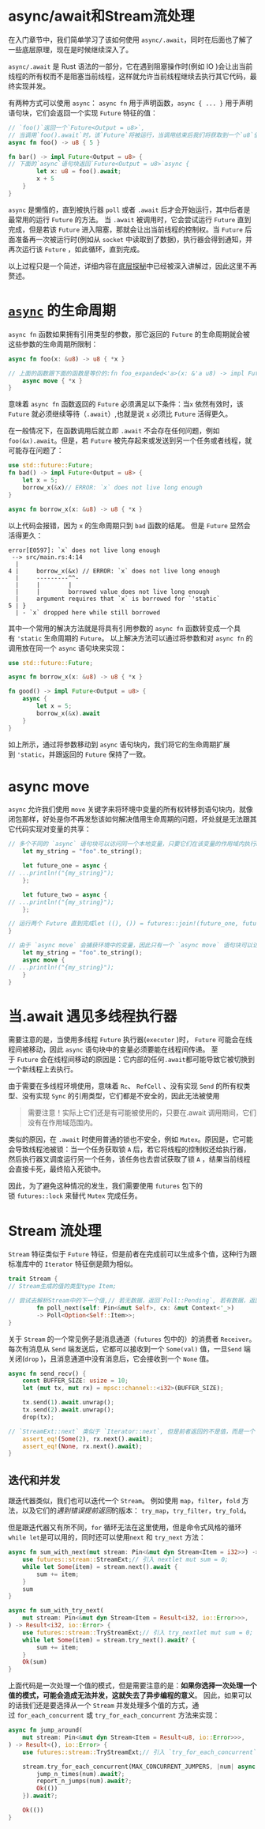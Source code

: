 # async/await和Stream流处理

在入门章节中，我们简单学习了该如何使用 `async/.await`，同时在后面也了解了一些底层原理，现在是时候继续深入了。

`async/.await` 是 Rust 语法的一部分，它在遇到阻塞操作时(例如 IO )会让出当前线程的所有权而不是阻塞当前线程，这样就允许当前线程继续去执行其它代码，最终实现并发。

有两种方式可以使用 `async`： `async fn` 用于声明函数，`async { ... }` 用于声明语句块，它们会返回一个实现 `Future` 特征的值：

```rust
// `foo()`返回一个`Future<Output = u8>`,
// 当调用`foo().await`时，该`Future`将被运行，当调用结束后我们将获取到一个`u8`值
async fn foo() -> u8 { 5 }

fn bar() -> impl Future<Output = u8> {
// 下面的`async`语句块返回`Future<Output = u8>`async {
        let x: u8 = foo().await;
        x + 5
    }
}
```

`async` 是懒惰的，直到被执行器 `poll` 或者 `.await` 后才会开始运行，其中后者是最常用的运行 `Future` 的方法。 当 `.await` 被调用时，它会尝试运行 `Future` 直到完成，但是若该 `Future` 进入阻塞，那就会让出当前线程的控制权。当 `Future` 后面准备再一次被运行时(例如从 `socket` 中读取到了数据)，执行器会得到通知，并再次运行该 `Future` ，如此循环，直到完成。

以上过程只是一个简述，详细内容在[底层探秘](https://course.rs/advance/async/future-excuting.html)中已经被深入讲解过，因此这里不再赘述。

# [`async`](https://course.rs/advance/async/async-await.html#async-%E7%9A%84%E7%94%9F%E5%91%BD%E5%91%A8%E6%9C%9F) 的生命周期

`async fn` 函数如果拥有引用类型的参数，那它返回的 `Future` 的生命周期就会被这些参数的生命周期所限制：

```rust
async fn foo(x: &u8) -> u8 { *x }

// 上面的函数跟下面的函数是等价的:fn foo_expanded<'a>(x: &'a u8) -> impl Future<Output = u8> + 'a {
    async move { *x }
}
```

意味着 `async fn` 函数返回的 `Future` 必须满足以下条件：当`x` 依然有效时，该`Future` 就必须继续等待（`.await`）,也就是说 `x` 必须比 `Future` 活得更久。

在一般情况下，在函数调用后就立即 `.await` 不会存在任何问题，例如`foo(&x).await`。但是，若 `Future` 被先存起来或发送到另一个任务或者线程，就可能存在问题了：

```rust
use std::future::Future;
fn bad() -> impl Future<Output = u8> {
    let x = 5;
    borrow_x(&x)// ERROR: `x` does not live long enough
}

async fn borrow_x(x: &u8) -> u8 { *x }
```

以上代码会报错，因为 `x` 的生命周期只到 `bad` 函数的结尾。 但是 `Future` 显然会活得更久：

```
error[E0597]: `x` does not live long enough
 --> src/main.rs:4:14
  |
4 |     borrow_x(&x) // ERROR: `x` does not live long enough
  |     ---------^^-
  |     |        |
  |     |        borrowed value does not live long enough
  |     argument requires that `x` is borrowed for `'static`
5 | }
  | - `x` dropped here while still borrowed
```

其中一个常用的解决方法就是将具有引用参数的 `async fn` 函数转变成一个具有 `'static` 生命周期的 `Future`。 以上解决方法可以通过将参数和对 `async fn` 的调用放在同一个 `async` 语句块来实现：

```rust
use std::future::Future;

async fn borrow_x(x: &u8) -> u8 { *x }

fn good() -> impl Future<Output = u8> {
    async {
        let x = 5;
        borrow_x(&x).await
    }
}
```

如上所示，通过将参数移动到 `async` 语句块内，我们将它的生命周期扩展到 `'static`，并跟返回的 `Future` 保持了一致。

# async move

`async` 允许我们使用 `move` 关键字来将环境中变量的所有权转移到语句块内，就像闭包那样，好处是你不再发愁该如何解决借用生命周期的问题，坏处就是无法跟其它代码实现对变量的共享：

```rust
// 多个不同的 `async` 语句块可以访问同一个本地变量，只要它们在该变量的作用域内执行async fn blocks() {
    let my_string = "foo".to_string();

    let future_one = async {
// ...println!("{my_string}");
    };

    let future_two = async {
// ...println!("{my_string}");
    };

// 运行两个 Future 直到完成let ((), ()) = futures::join!(future_one, future_two);
}

// 由于 `async move` 会捕获环境中的变量，因此只有一个 `async move` 语句块可以访问该变量，// 但是它也有非常明显的好处： 变量可以转移到返回的 Future 中，不再受借用生命周期的限制fn move_block() -> impl Future<Output = ()> {
    let my_string = "foo".to_string();
    async move {
// ...println!("{my_string}");
    }
}
```

# 当.await 遇见多线程执行器

需要注意的是，当使用多线程 `Future` 执行器(`executor` )时， `Future` 可能会在线程间被移动，因此 `async` 语句块中的变量必须要能在线程间传递。 至于 `Future` 会在线程间移动的原因是：它内部的任何`.await`都可能导致它被切换到一个新线程上去执行。

由于需要在多线程环境使用，意味着 `Rc`、 `RefCell` 、没有实现 `Send` 的所有权类型、没有实现 `Sync` 的引用类型，它们都是不安全的，因此无法被使用

> 需要注意！实际上它们还是有可能被使用的，只要在.await 调用期间，它们没有在作用域范围内。
> 

类似的原因，在 `.await` 时使用普通的锁也不安全，例如 `Mutex`。原因是，它可能会导致线程池被锁：当一个任务获取锁 `A` 后，若它将线程的控制权还给执行器，然后执行器又调度运行另一个任务，该任务也去尝试获取了锁 `A` ，结果当前线程会直接卡死，最终陷入死锁中。

因此，为了避免这种情况的发生，我们需要使用 `futures` 包下的锁 `futures::lock` 来替代 `Mutex` 完成任务。

# Stream 流处理

`Stream` 特征类似于 `Future` 特征，但是前者在完成前可以生成多个值，这种行为跟标准库中的 `Iterator` 特征倒是颇为相似。

```rust
trait Stream {
// Stream生成的值的类型type Item;

// 尝试去解析Stream中的下一个值,// 若无数据，返回`Poll::Pending`, 若有数据，返回 `Poll::Ready(Some(x))`, `Stream`完成则返回 `Poll::Ready(None)`
		fn poll_next(self: Pin<&mut Self>, cx: &mut Context<'_>)
        -> Poll<Option<Self::Item>>;
}
```

关于 `Stream` 的一个常见例子是消息通道（`futures` 包中的）的消费者 `Receiver`。每次有消息从 `Send` 端发送后，它都可以接收到一个 `Some(val)` 值，一旦`Send` 端关闭(`drop` )，且消息通道中没有消息后，它会接收到一个 `None` 值。

```rust
async fn send_recv() {
    const BUFFER_SIZE: usize = 10;
    let (mut tx, mut rx) = mpsc::channel::<i32>(BUFFER_SIZE);

    tx.send(1).await.unwrap();
    tx.send(2).await.unwrap();
    drop(tx);

// `StreamExt::next` 类似于 `Iterator::next`, 但是前者返回的不是值，而是一个 `Future<Output = Option<T>>`，// 因此还需要使用`.await`来获取具体的值assert_eq!(Some(1), rx.next().await);
    assert_eq!(Some(2), rx.next().await);
    assert_eq!(None, rx.next().await);
}
```

## 迭代和并发

跟迭代器类似，我们也可以迭代一个 `Stream`。 例如使用 `map`，`filter`，`fold` 方法，以及它们的*遇到错误提前返回*的版本： `try_map`，`try_filter`，`try_fold`。

但是跟迭代器又有所不同，`for` 循环无法在这里使用，但是命令式风格的循环`while let`是可以用的，同时还可以使用`next` 和 `try_next` 方法：

```rust
async fn sum_with_next(mut stream: Pin<&mut dyn Stream<Item = i32>>) -> i32 {
    use futures::stream::StreamExt;// 引入 nextlet mut sum = 0;
    while let Some(item) = stream.next().await {
        sum += item;
    }
    sum
}

async fn sum_with_try_next(
    mut stream: Pin<&mut dyn Stream<Item = Result<i32, io::Error>>>,
) -> Result<i32, io::Error> {
    use futures::stream::TryStreamExt;// 引入 try_nextlet mut sum = 0;
    while let Some(item) = stream.try_next().await? {
        sum += item;
    }
    Ok(sum)
}
```

上面代码是一次处理一个值的模式，但是需要注意的是：**如果你选择一次处理一个值的模式，可能会造成无法并发，这就失去了异步编程的意义**。 因此，如果可以的话我们还是要选择从一个 `Stream` 并发处理多个值的方式，通过 `for_each_concurrent` 或 `try_for_each_concurrent` 方法来实现：

```rust
async fn jump_around(
    mut stream: Pin<&mut dyn Stream<Item = Result<u8, io::Error>>>,
) -> Result<(), io::Error> {
    use futures::stream::TryStreamExt;// 引入 `try_for_each_concurrent`const MAX_CONCURRENT_JUMPERS: usize = 100;

    stream.try_for_each_concurrent(MAX_CONCURRENT_JUMPERS, |num| async move {
        jump_n_times(num).await?;
        report_n_jumps(num).await?;
        Ok(())
    }).await?;

    Ok(())
}
```